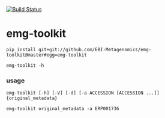 [![Build Status](https://travis-ci.org/EBI-Metagenomics/emg-toolkit.svg?branch=master)](https://travis-ci.org/EBI-Metagenomics/emg-toolkit)

# emg-toolkit

    pip install git+git://github.com/EBI-Metagenomics/emg-toolkit@master#egg=emg-toolkit

    emg-toolkit -h

### usage

    emg-toolkit [-h] [-V] [-d] [-a ACCESSION [ACCESSION ...]] {original_metadata}

    emg-toolkit original_metadata -a ERP001736